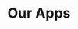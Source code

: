 ---
layout: app-index
permalink: /apps/
title: "Our Apps"
tagline: "Designed and developed by&#160;us"
description: "Our Apps. Designed and developed by us."
category: app
tags: [design, apps, work, portfolio]
---